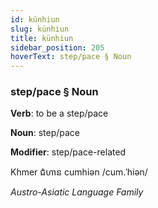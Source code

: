 ```yaml
---
id: künhiun
slug: künhiun
title: künhiun
sidebar_position: 205
hoverText: step/pace § Noun
---
```


### step/pace § Noun

**Verb**: to be a step/pace

**Noun**: step/pace

**Modifier**: step/pace-related

Khmer ជំហាន cumhiən /cum.ˈhiən/

*Austro-Asiatic Language Family*